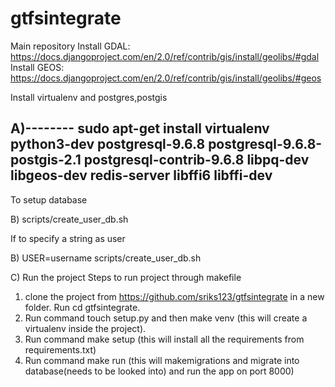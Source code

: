 # gtfsintegrate
Main repository
Install GDAL:  https://docs.djangoproject.com/en/2.0/ref/contrib/gis/install/geolibs/#gdal
Install GEOS: https://docs.djangoproject.com/en/2.0/ref/contrib/gis/install/geolibs/#geos

Install virtualenv and postgres,postgis

A)--------
sudo apt-get install virtualenv python3-dev postgresql-9.6.8 postgresql-9.6.8-postgis-2.1 postgresql-contrib-9.6.8 libpq-dev libgeos-dev redis-server libffi6 libffi-dev
----------
To setup database 

B) scripts/create_user_db.sh

If to specify a string as user 

B) USER=username scripts/create_user_db.sh

C) Run the project
Steps to run project through makefile 
1. clone the project from https://github.com/sriks123/gtfsintegrate in a new folder.
   Run cd gtfsintegrate.
2. Run command touch setup.py and then make venv  (this will create a virtualenv inside the project).
3. Run command make setup (this will install all the requirements from requirements.txt) 
4. Run command  make run (this will makemigrations and migrate into database(needs to be looked into) and run the app on port 8000)
